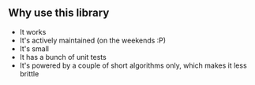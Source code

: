 ## Why use this library

* It works
* It's actively maintained (on the weekends :P)
* It's small
* It has a bunch of unit tests
* It's powered by a couple of short algorithms only, which makes it less brittle
